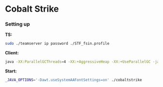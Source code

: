 # Cobalt Strike

### Setting up

**TS:**&#x20;

```bash
sudo ./teamserver ip password ./STF_fsin.profile
```

**Client:**&#x20;

```bash
java -XX:ParallelGCThreads=4 -XX:+AggressiveHeap -XX:+UseParallelGC -javaagent:uHook.jar -jar cobaltstrike-client.jar $*
```



**Start:**

```bash
_JAVA_OPTIONS='-Dawt.useSystemAAFontSettings=on' ./cobaltstrike
```
